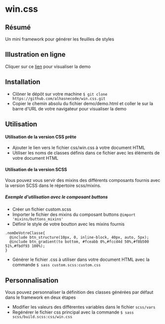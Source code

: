 # win.css
## Résumé
Un mini framework pour générer les feuilles de styles
## Illustration en ligne
Cliquer sur ce [lien](https://alhasnecode.github.io) pour visualiser la demo
## Installation
- Clôner le dépôt sur votre machine `$ git clone https://github.com/alhasnecode/win.css.git`
- Copier le chemin absolu du fichier demo/demo.html et coller le sur la barre d'URL de votre navigateur pour visualiser la demo
## Utilisation
#### Utilisation de la version CSS prête
- Ajouter le lien vers le fichier css/win.css à votre document HTML
- Utiliser les noms de classes définis dans ce fichier avec les éléments de votre document HTML
#### Utilisation de la version SCSS
Vous pouvez vous servir des mixins des différents composants fournis avec la version SCSS dans le répertoire scss/mixins.
##### Exemple d'utilisation avec le composant buttons
- Créer un fichier custom.scss
- Importer le fichier des mixins du composant buttons `@import 'mixins/buttons_mixins'`
- Définir le style de votre boutton avec les mixins fournis
```
.nomDeVotreClasse{
  @include btn_structure(10px, 0, inline-block, 40px, auto, 5px);
  @include btn_gradient(to bottom, #fceabb 0%,#fccd4d 50%,#f8b500 51%,#fbdf93 100%);
}
 ```
 - Générer le fichier .css à utiliser dans votre document HTML avec la commande `$ sass custom.scss:custom.css`
 ## Personnalisation
 Vous pouvez personnaliser la définition des classes générées par défaut dans le framework en deux étapes
 - Modifier les valeurs des différentes variables dans le fichier `scss/vars`
 - Regénérer le fichier css principal avec la commande `$ sass scss/build.scss:css/win.css`

